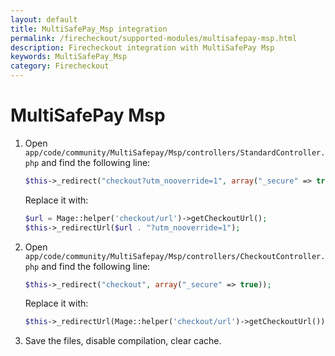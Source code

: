```yaml
---
layout: default
title: MultiSafePay_Msp integration
permalink: /firecheckout/supported-modules/multisafepay-msp.html
description: Firecheckout integration with MultiSafePay Msp
keywords: MultiSafePay_Msp
category: Firecheckout
---
```


# MultiSafePay Msp

 1. Open `app/code/community/MultiSafepay/Msp/controllers/StandardController.php`
 and find the following line:

    ```php
    $this->_redirect("checkout?utm_nooverride=1", array("_secure" => true));
    ```

    Replace it with:

    ```php
    $url = Mage::helper('checkout/url')->getCheckoutUrl();
    $this->_redirectUrl($url . "?utm_nooverride=1");
    ```

 2. Open `app/code/community/MultiSafepay/Msp/controllers/CheckoutController.php`
 and find the following line:

    ```php
    $this->_redirect("checkout", array("_secure" => true));
    ```

    Replace it with:

    ```php
    $this->_redirectUrl(Mage::helper('checkout/url')->getCheckoutUrl());
    ```

 3. Save the files, disable compilation, clear cache.
